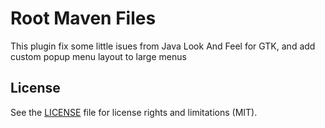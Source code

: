 # Root Maven Files

This plugin fix some little isues from Java Look And Feel for GTK,
and add custom popup menu layout to large menus

## License

See the [LICENSE](LICENSE.md) file for license rights and limitations (MIT).